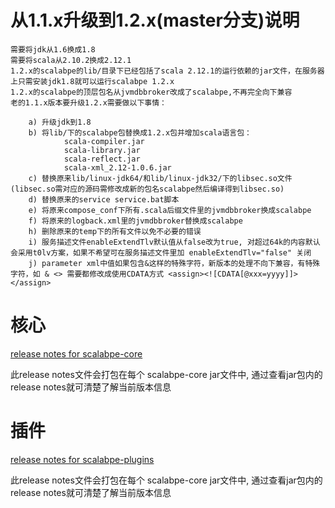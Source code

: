
# 从1.1.x升级到1.2.x(master分支)说明

    需要将jdk从1.6换成1.8
    需要将scala从2.10.2换成2.12.1
    1.2.x的scalabpe的lib/目录下已经包括了scala 2.12.1的运行依赖的jar文件，在服务器上只需安装jdk1.8就可以运行scalabpe 1.2.x
    1.2.x的scalabpe的顶层包名从jvmdbbroker改成了scalabpe,不再完全向下兼容
    老的1.1.x版本要升级1.2.x需要做以下事情：

        a) 升级jdk到1.8
        b) 将lib/下的scalabpe包替换成1.2.x包并增加scala语言包：
                scala-compiler.jar
                scala-library.jar
                scala-reflect.jar
                scala-xml_2.12-1.0.6.jar
        c) 替换原来lib/linux-jdk64/和lib/linux-jdk32/下的libsec.so文件(libsec.so需对应的源码需修改成新的包名scalabpe然后编译得到libsec.so)
        d) 替换原来的service service.bat脚本
        e) 将原来compose_conf下所有.scala后缀文件里的jvmdbbroker换成scalabpe
        f) 将原来的logback.xml里的jvmdbbroker替换成scalabpe
        h) 删除原来的temp下的所有文件以免不必要的错误
        i) 服务描述文件enableExtendTlv默认值从false改为true, 对超过64k的内容默认会采用t0lv方案，如果不希望可在服务描述文件里加 enableExtendTlv="false" 关闭
        j) parameter xml中值如果包含&这样的特殊字符，新版本的处理不向下兼容，有特殊字符，如 & <> 需要都修改成使用CDATA方式 <assign><![CDATA[@xxx=yyyy]]></assign>

# 核心

[release notes for scalabpe-core](../src/release_notes.txt)

此release notes文件会打包在每个 scalabpe-core jar文件中, 通过查看jar包内的release notes就可清楚了解当前版本信息

# 插件

[release notes for scalabpe-plugins](../src/plugin/release_notes.txt)

此release notes文件会打包在每个 scalabpe-core jar文件中, 通过查看jar包内的release notes就可清楚了解当前版本信息

